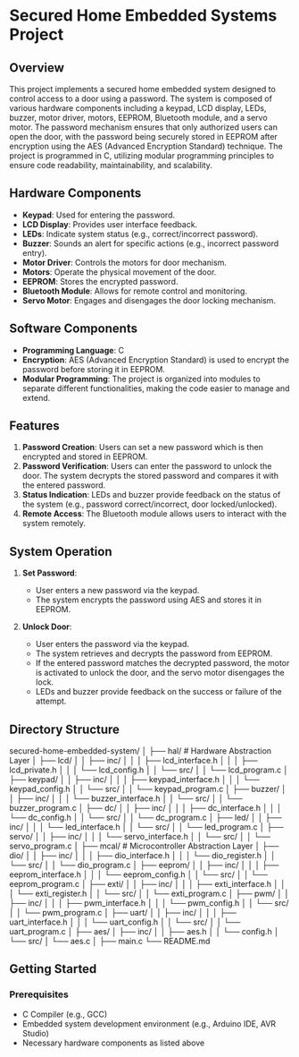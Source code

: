 # Secured Home Embedded Systems Project

## Overview

This project implements a secured home embedded system designed to control access to a door using a password. The system is composed of various hardware components including a keypad, LCD display, LEDs, buzzer, motor driver, motors, EEPROM, Bluetooth module, and a servo motor. The password mechanism ensures that only authorized users can open the door, with the password being securely stored in EEPROM after encryption using the AES (Advanced Encryption Standard) technique. The project is programmed in C, utilizing modular programming principles to ensure code readability, maintainability, and scalability.

## Hardware Components

- **Keypad**: Used for entering the password.
- **LCD Display**: Provides user interface feedback.
- **LEDs**: Indicate system status (e.g., correct/incorrect password).
- **Buzzer**: Sounds an alert for specific actions (e.g., incorrect password entry).
- **Motor Driver**: Controls the motors for door mechanism.
- **Motors**: Operate the physical movement of the door.
- **EEPROM**: Stores the encrypted password.
- **Bluetooth Module**: Allows for remote control and monitoring.
- **Servo Motor**: Engages and disengages the door locking mechanism.

## Software Components

- **Programming Language**: C
- **Encryption**: AES (Advanced Encryption Standard) is used to encrypt the password before storing it in EEPROM.
- **Modular Programming**: The project is organized into modules to separate different functionalities, making the code easier to manage and extend.

## Features

1. **Password Creation**: Users can set a new password which is then encrypted and stored in EEPROM.
2. **Password Verification**: Users can enter the password to unlock the door. The system decrypts the stored password and compares it with the entered password.
3. **Status Indication**: LEDs and buzzer provide feedback on the status of the system (e.g., password correct/incorrect, door locked/unlocked).
4. **Remote Access**: The Bluetooth module allows users to interact with the system remotely.

## System Operation

1. **Set Password**:
   - User enters a new password via the keypad.
   - The system encrypts the password using AES and stores it in EEPROM.

2. **Unlock Door**:
   - User enters the password via the keypad.
   - The system retrieves and decrypts the password from EEPROM.
   - If the entered password matches the decrypted password, the motor is activated to unlock the door, and the servo motor disengages the lock.
   - LEDs and buzzer provide feedback on the success or failure of the attempt.

## Directory Structure

secured-home-embedded-system/
│
├── hal/                    # Hardware Abstraction Layer
│   ├── lcd/
│   │   ├── inc/
│   │   │   ├── lcd_interface.h
│   │   │   ├── lcd_private.h
│   │   │   └── lcd_config.h
│   │   └── src/
│   │       └── lcd_program.c
│   ├── keypad/
│   │   ├── inc/
│   │   │   ├── keypad_interface.h
│   │   │   └── keypad_config.h
│   │   └── src/
│   │       └── keypad_program.c
│   ├── buzzer/
│   │   ├── inc/
│   │   │   └── buzzer_interface.h
│   │   └── src/
│   │       └── buzzer_program.c
│   ├── dc/
│   │   ├── inc/
│   │   │   ├── dc_interface.h
│   │   │   └── dc_config.h
│   │   └── src/
│   │       └── dc_program.c
│   ├── led/
│   │   ├── inc/
│   │   │   └── led_interface.h
│   │   └── src/
│   │       └── led_program.c
│   ├── servo/
│   │   ├── inc/
│   │   │   └── servo_interface.h
│   │   └── src/
│   │       └── servo_program.c
│
├── mcal/                   # Microcontroller Abstraction Layer
│   ├── dio/
│   │   ├── inc/
│   │   │   ├── dio_interface.h
│   │   │   └── dio_register.h
│   │   └── src/
│   │       └── dio_program.c
│   ├── eeprom/
│   │   ├── inc/
│   │   │   ├── eeprom_interface.h
│   │   │   └── eeprom_config.h
│   │   └── src/
│   │       └── eeprom_program.c
│   ├── exti/
│   │   ├── inc/
│   │   │   ├── exti_interface.h
│   │   │   └── exti_register.h
│   │   └── src/
│   │       └── exti_program.c
│   ├── pwm/
│   │   ├── inc/
│   │   │   ├── pwm_interface.h
│   │   │   └── pwm_config.h
│   │   └── src/
│   │       └── pwm_program.c
│   ├── uart/
│   │   ├── inc/
│   │   │   ├── uart_interface.h
│   │   │   └── uart_config.h
│   │   └── src/
│   │       └── uart_program.c
│
├── aes/
│   ├── inc/
│   │   ├── aes.h
│   │   └── config.h
│   └── src/
│       └── aes.c
│
├── main.c
└── README.md


## Getting Started

### Prerequisites

- C Compiler (e.g., GCC)
- Embedded system development environment (e.g., Arduino IDE, AVR Studio)
- Necessary hardware components as listed above

